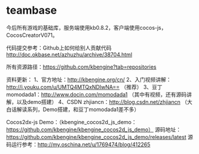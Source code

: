 # teambase
今后所有游戏的基础库，服务端使用kb0.8.2，客户端使用cocos-js，CocosCreatorV071。

代码提交参考：Github上如何给别人贡献代码 http://doc.okbase.net/azhuzhu/archive/38704.html

所有资源路径：https://github.com/kbengine?tab=repositories

资料更新：
1、官方地址：http://kbengine.org/cn/
2、入门视频讲解：http://i.youku.com/u/UMTQ4MTQxNDIwNA==  （推荐）
3、豆丁momodada1：http://www.docin.com/momodada1 （其中有视频，还有源码讲解，以及demo搭建）
4、CSDN zhjiancn：http://blog.csdn.net/zhjiancn （大白话解读系列，Demo搭建，和豆丁momodada1差不多）


Cocos2dx-js Demo：（kbengine_cocos2d_js_demo：https://github.com/kbengine/kbengine_cocos2d_js_demo）
源码地址：https://github.com/kbengine/kbengine_cocos2d_js_demo/releases/latest
源码运行参考：http://my.oschina.net/u/1769474/blog/412265
